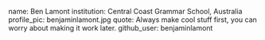 name: Ben Lamont
institution: Central Coast Grammar School, Australia
profile_pic: benjaminlamont.jpg
quote: Always make cool stuff first, you can worry about making it work later.
github_user: benjaminlamont
